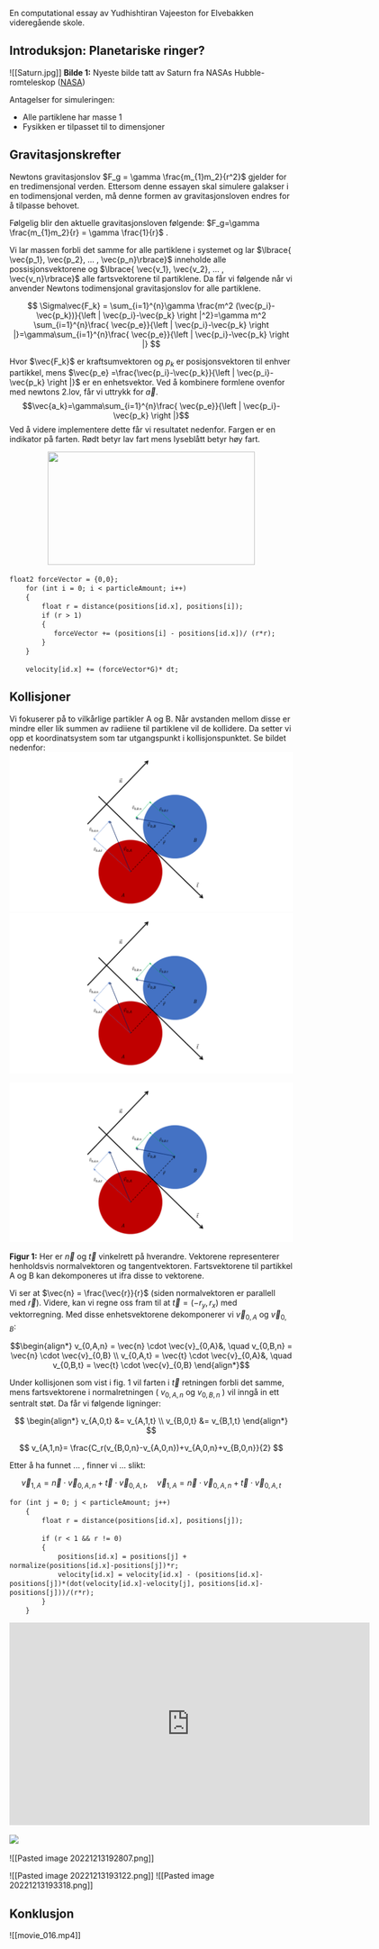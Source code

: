 En computational essay av Yudhishtiran Vajeeston for Elvebakken videregående skole. 

## Introduksjon: Planetariske ringer?

![[Saturn.jpg]] **Bilde 1:** Nyeste bilde tatt av Saturn fra NASAs Hubble-romteleskop ([NASA](https://solarsystem.nasa.gov/resources/2490/saturns-rings-shine-in-hubble-portrait/?category=planets_saturn))



Antagelser for simuleringen: 
- Alle partiklene har masse 1
- Fysikken er tilpasset til to dimensjoner



## Gravitasjonskrefter 
Newtons gravitasjonslov $F_g = \gamma \frac{m_{1}m_2}{r^2}$ gjelder for en tredimensjonal verden. Ettersom denne essayen skal simulere galakser i en todimensjonal verden, må denne formen av gravitasjonsloven endres for å tilpasse behovet. 

Følgelig blir den aktuelle gravitasjonsloven følgende: $F_g=\gamma \frac{m_{1}m_2}{r} = \gamma \frac{1}{r}$ .

Vi lar massen forbli det samme for alle partiklene i systemet og lar $\lbrace{ \vec{p_1}, \vec{p_2}, ... , \vec{p_n}\rbrace}$ inneholde alle possisjonsvektorene og $\lbrace{ \vec{v_1}, \vec{v_2}, ... , \vec{v_n}\rbrace}$ alle fartsvektorene til partiklene. Da får vi følgende når vi anvender Newtons todimensjonal gravitasjonslov for alle partiklene. 

$$
\Sigma\vec{F_k} = \sum_{i=1}^{n}\gamma \frac{m^2 (\vec{p_i}-\vec{p_k})}{\left | \vec{p_i}-\vec{p_k} \right |^2}=\gamma m^2  \sum_{i=1}^{n}\frac{ \vec{p_e}}{\left | \vec{p_i}-\vec{p_k} \right |}=\gamma\sum_{i=1}^{n}\frac{ \vec{p_e}}{\left | \vec{p_i}-\vec{p_k} \right |}
$$

Hvor $\vec{F_k}$ er kraftsumvektoren og $p_k$ er posisjonsvektoren til enhver partikkel, mens  $\vec{p_e} =\frac{\vec{p_i}-\vec{p_k}}{\left | \vec{p_i}-\vec{p_k} \right |}$ er en enhetsvektor. Ved å kombinere formlene ovenfor med newtons 2.lov, får vi uttrykk for  $\vec{a}$.  
$$\vec{a_k}=\gamma\sum_{i=1}^{n}\frac{ \vec{p_e}}{\left | \vec{p_i}-\vec{p_k} \right |}$$
Ved å videre implementere dette får vi resultatet nedenfor. Fargen er en indikator på farten. Rødt betyr lav fart mens lyseblått betyr høy fart.

<p align="center">
<img src="https://media.giphy.com/media/bzAM8XaelRrofNLlES/giphy.gif" width="368.5" height="200.5" />
</p>


``` HLSL
float2 forceVector = {0,0};
    for (int i = 0; i < particleAmount; i++)
    {
        float r = distance(positions[id.x], positions[i]);
        if (r > 1)
        {
           forceVector += (positions[i] - positions[id.x])/ (r*r);
        }
    }

    velocity[id.x] += (forceVector*G)* dt;
```


## Kollisjoner 
Vi fokuserer på to vilkårlige partikler A og B. Når avstanden mellom disse er mindre eller lik summen av radiiene til partiklene vil de kollidere. Da setter vi opp et koordinatsystem som tar utgangspunkt i kollisjonspunktet. Se bildet nedenfor: 
![Contact List](/kollisjon.PNG "Contact List")
<img src="/kollisjon.png" alt.../>

<p align="center">
<img src="https://github.com/Mbiushelix/spaghetti/blob/main/kollisjon.png"  width="900" />
</p>

**Figur 1:** Her er $\vec{n}$ og $\vec{t}$ vinkelrett på hverandre. Vektorene representerer henholdsvis normalvektoren og tangentvektoren. Fartsvektorene til partikkel A og B kan dekomponeres ut ifra disse to vektorene. 

Vi ser at $\vec{n} = \frac{\vec{r}}{r}$ (siden normalvektoren er parallell med $\vec{r}$). Videre, kan vi regne oss fram til at $\vec{t}=(-r_y, r_x)$ med vektorregning. Med disse enhetsvektorene dekomponerer vi $\vec{v}_{0,A}$ og $\vec{v}_{0,B}$:

$$\begin{align*}
v_{0,A,n} = \vec{n} \cdot \vec{v}_{0,A}&, \quad v_{0,B,n} = \vec{n} \cdot \vec{v}_{0,B}
\\
v_{0,A,t} = \vec{t} \cdot \vec{v}_{0,A}&, \quad v_{0,B,t} = \vec{t} \cdot \vec{v}_{0,B}
\end{align*}$$

Under kollisjonen som vist i fig. 1 vil farten i $\vec{t}$ retningen forbli det samme, mens fartsvektorene i normalretningen ( $v_{0,A,n}$ og $v_{0,B,n}$ ) vil inngå in ett sentralt støt. Da får vi følgende ligninger: 

$$
\begin{align*}
v_{A,0,t} &= v_{A,1,t} \\
v_{B,0,t} &= v_{B,1,t}
\end{align*}
$$

$$
v_{A,1,n}= \frac{C_r(v_{B,0,n}-v_{A,0,n})+v_{A,0,n}+v_{B,0,n}}{2}
$$

Etter å ha funnet ... , finner vi ... slikt: 

$$
\vec{v}_{1,A} = \vec{n} \cdot \vec{v}_{0,A,n} + \vec{t} \cdot \vec{v}_{0,A,t}, \quad \vec{v}_{1,A} = \vec{n} \cdot \vec{v}_{0,A,n} + \vec{t} \cdot \vec{v}_{0,A,t}
$$


```HLSL
for (int j = 0; j < particleAmount; j++)
    {
        float r = distance(positions[id.x], positions[j]);

        if (r < 1 && r != 0)
        {
            positions[id.x] = positions[j] + normalize(positions[id.x]-positions[j])*r;
            velocity[id.x] = velocity[id.x] - (positions[id.x]-positions[j])*(dot(velocity[id.x]-velocity[j], positions[id.x]-positions[j]))/(r*r);
        }
    }
```

<center><iframe src="https://udeoslokommuneno-my.sharepoint.com/:i:/g/personal/yuvaa001_osloskolen_no/EV1Inhvd5ilMhqGxdUm5gSYBwa-me9V-d0OsL_39rKdMOg?e=ADba9Y" width="640" height="360" frameborder="0" scrolling="no" allowfullscreen title="Spaghetti1.gif"></iframe></center>

![](spagetti.gif)

![[Pasted image 20221213192807.png]]

![[Pasted image 20221213193122.png]]
![[Pasted image 20221213193318.png]]
## Konklusjon

![[movie_016.mp4]]
